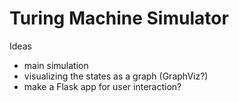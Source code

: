 # Turing Machine Simulator

Ideas 
 - main simulation
 - visualizing the states as a graph (GraphViz?)
 - make a Flask app for user interaction?